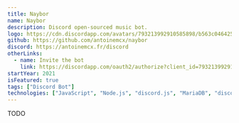 ```yaml
---
title: Naybor
name: Naybor
description: Discord open-sourced music bot.
logo: https://cdn.discordapp.com/avatars/793213992910585898/b563c0464256bdbf72a4751363f48f07.webp?size=1024
github: https://github.com/antoinemcx/naybor
discord: https://antoinemcx.fr/discord
otherLinks:
  - name: Invite the bot
    link: https://discordapp.com/oauth2/authorize?client_id=793213992910585898&permissions=8&scope=bot
startYear: 2021
isFeatured: true
tags: ["Discord Bot"]
technologies: ["JavaScript", "Node.js", "discord.js", "MariaDB", "discord-player"]
---
```


TODO
